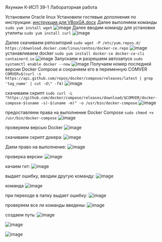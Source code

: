 Яхункин К-ИСП 39-1 
Лабораторная работа



Установили Oracle linux
Установили гостевые дополнения по инструкции: 
[инструкция для VBoxGA.docx](https://github.com/user-attachments/files/18921020/VBoxGA.docx)
Далее выполняем команды
`sudo yum install wget` 
![image](https://github.com/user-attachments/assets/417f85d3-2a1c-4f9e-9280-b7c0e27d61a2)
Далее вводим команду для установки утилиты
`sudo yum install curl`
![image](https://github.com/user-attachments/assets/fa9e539b-01f3-4b15-800c-f7ee97abd34b)


Далее скачиваем репозиторий
`sudo wget -P /etc/yum.repos.d/ https://download.docker.com/linux/centos/docker-ce.repo`
![image](https://github.com/user-attachments/assets/696bb008-dfe3-48e8-aa6a-ccc71beafc14)
устанавливаем docker
`sudo yum install docker-ce docker-ce-cli containerd.io`
![image](https://github.com/user-attachments/assets/6971313d-55f8-4d21-8665-7b90fc06590f)
Запускаем и разрешаем автозапуск
`sudo systemctl enable docker --now`
![image](https://github.com/user-attachments/assets/6d53d112-b3a4-4849-a365-c9434deba32e)
Получаем номер последней версии Docker Compose и сохраняем его в переменную COMVER
`COMVER=$(curl -s https://api.github.com/repos/docker/compose/releases/latest | grep 'tag_name' | cut -d\" -f4)`
![image](https://github.com/user-attachments/assets/50d00f7d-ae97-433d-8448-dd24cbf7e65d)

скачиваем скрипт 
`sudo curl -L "https://github.com/docker/compose/releases/download/$COMVER/docker-compose-$(uname -s)-$(uname -m)" -o /usr/bin/docker-compose`
![image](https://github.com/user-attachments/assets/facf9656-2d25-4fce-ab52-ce5bb666b556)

предоставляем права на выполнение Docker Compose
`sudo chmod +x /usr/bin/docker-compose`
![image](https://github.com/user-attachments/assets/8572a382-945a-40a5-8466-d5427867ddd4)

проверяем версью Docker
![image](https://github.com/user-attachments/assets/d8941e15-b384-46b1-9031-205272b9a6fb)

скачиваем скрипт докера:
![image](https://github.com/user-attachments/assets/c7c03e41-1ee4-4845-af98-c2748b440ac7)

Даем право на выполнение:
![image](https://github.com/user-attachments/assets/3c157462-a37d-4406-b576-f28b6b25883b)

проверка версии:
![image](https://github.com/user-attachments/assets/5c8a510a-218e-42b6-8438-e07c869cda5b)

качаем гит:
![image](https://github.com/user-attachments/assets/6cfcc875-0e6d-48cd-a71a-79a78e6eab5e)

выдает ошибку, вводим другую команду:
![image](https://github.com/user-attachments/assets/c38399ce-3d0c-4b11-a588-095e50db81ea)

команда
![image](https://github.com/user-attachments/assets/dcb332bf-c8c2-4f02-ac91-47db749434ef)

при переходе в папку выдает ошибку:
![image](https://github.com/user-attachments/assets/823cbda5-2709-42d8-b63d-4fb384381a69)

проверяем все ли команды введены:
![image](https://github.com/user-attachments/assets/4c91b75d-7104-49b3-9ce9-477af5f6bf7b)

создаем путь:
![image](https://github.com/user-attachments/assets/374953f5-9b30-4951-acb9-061514150f27)

![image](https://github.com/user-attachments/assets/d1cf79aa-f24e-4310-aa92-bb93befb0900)

![image](https://github.com/user-attachments/assets/9677466b-c8f3-4000-a4d4-b4c7d0d77c2d)






































